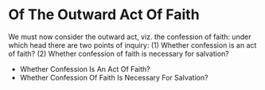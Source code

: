# Of The Outward Act Of Faith

We must now consider the outward act, viz. the confession of faith: under which head there are two points of inquiry:
(1) Whether confession is an act of faith?
(2) Whether confession of faith is necessary for salvation?

* Whether Confession Is An Act Of Faith?
* Whether Confession Of Faith Is Necessary For Salvation?